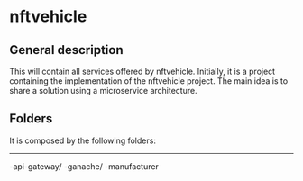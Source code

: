 # nftvehicle
## General description
  This will contain all services offered by nftvehicle. Initially, it is a project containing the implementation of the nftvehicle project. The main idea is to share a solution using a microservice architecture.

## Folders
  It is composed by the following folders:

  ----
   -api-gateway/
   -ganache/
   -manufacturer
